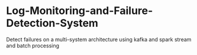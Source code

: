 # Log-Monitoring-and-Failure-Detection-System
Detect failures on a multi-system architecture using kafka and spark stream and batch processing

